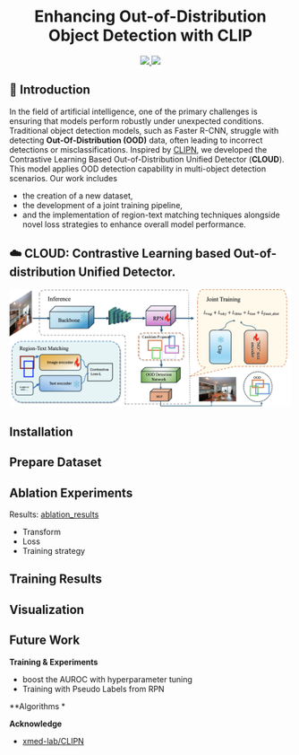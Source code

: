<div align=center>
<h1> Enhancing Out-of-Distribution Object Detection with CLIP </h1>
</div>

<div align=center>
<a src="https://img.shields.io/badge/%F0%9F%93%96-Report-red.svg?style=flat-square" href="https://docs.google.com/document/d/1k0BcnrnMjDZfE_vwAiLpe5KyqjaywVXNd_452LeZfjM/edit?usp=sharing">
<img src="https://img.shields.io/badge/%F0%9F%93%96-Report-red.svg?style=flat-square">
</a>

<a src="https://img.shields.io/badge/%F0%9F%8E%A4-Slides-blue.svg?style=flat-square" href="https://brown365-my.sharepoint.com/:p:/g/personal/xma75_ad_brown_edu/EWl8KQBX871LmJq8Lz6NoHMBC3KXe2If3L-jqN38WdxD0w?e=iYzHeW&nav=eyJzSWQiOjI1N30">
<img src="https://img.shields.io/badge/%F0%9F%8E%A4-Slides-blue.svg?style=flat-square">
</a>

</div>

<!-- <p align="center">
  <img src="imgs/output3.png" width=600><br/>
</p> -->


## :rocket: Introduction
In the field of artificial intelligence, one of the primary challenges is ensuring that models perform robustly under unexpected conditions. Traditional object detection models, such as Faster R-CNN, struggle with detecting __Out-Of-Distribution (OOD)__ data, often leading to incorrect detections or misclassifications. Inspired by [CLIPN](https://arxiv.org/abs/2308.12213), we developed the Contrastive Learning Based Out-of-Distribution Unified Detector (__CLOUD__). This model applies OOD detection capability in multi-object detection scenarios. 
Our work includes
- the creation of a new dataset,
- the development of a joint training pipeline,
- and the implementation of region-text matching techniques alongside novel loss strategies to enhance overall model performance.


## :cloud: CLOUD: Contrastive Learning based Out-of-distribution Unified Detector.
<p align="center">
  <img src="imgs/main_diagram.jpeg" width=800><br/>
</p>

## Installation

## Prepare Dataset



## Ablation Experiments
Results: [ablation_results](https://drive.google.com/drive/folders/1dfPbZx8CwcK3-M88zTtgnMVG9VbzIrAW)
* Transform
* Loss
* Training strategy

## Training Results

## Visualization

## Future Work

**Training & Experiments**
* boost the AUROC with hyperparameter tuning
* Training with Pseudo Labels from RPN

**Algorithms
* 

**Acknowledge**
* [xmed-lab/CLIPN](https://github.com/xmed-lab/CLIPN)